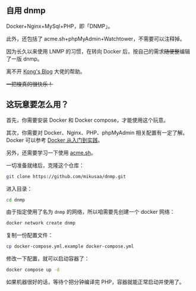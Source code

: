 ## 自用 dnmp

Docker+Nginx+MySql+PHP，即「DNMP」。

此外，还包括了 acme.sh+phpMyAdmin+Watchtower，不需要可以注释掉。

因为长久以来使用 LNMP 的习惯，在转向 Docker 后，按自己的需求~~随便整~~编辑了一版 dnmp。

离不开 [Kong's Blog](https://jktu.cc/) 大佬的帮助。

~~一把梭真的很快乐！~~

## 这玩意要怎么用？

首先，你需要安装 Docker 和 Docker compose，才能使用这个玩意。

其次，你需要对 Docker、Nginx、PHP、phpMyAdmin 相关配置有一定了解。Docker 可以参考 [Docker 从入门到实践](https://yeasy.gitbook.io/docker_practice/)。

另外，还需要学习一下使用 [acme.sh](https://github.com/acmesh-official/acme.sh/wiki/%E8%AF%B4%E6%98%8E)。

一切准备就绪后，克隆这个仓库：
```bash
git clone https://github.com/mikusaa/dnmp.git
```
进入目录：
```bash
cd dnmp
```
由于指定使用了名为 `dnmp` 的网络，所以咱需要先创建一个 docker 网络：
```bash
docker network create dnmp
```
复制一份配置文件：
```bash
cp docker-compose.yml.example docker-compose.yml
```
修改一下配置，就可以启动容器了：
```bash
docker compose up -d
```
如果机器很好的话，等待个把分钟编译完 PHP，容器就能正常启动并使用了。
